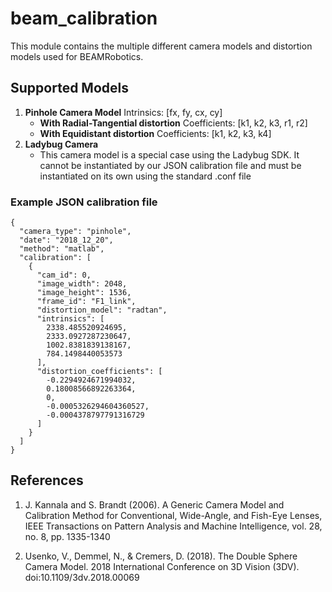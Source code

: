 # beam_calibration

This module contains the multiple different camera models and distortion models used for BEAMRobotics.

## Supported Models

1. **Pinhole Camera Model** Intrinsics: [fx, fy, cx, cy]
    * **With Radial-Tangential distortion** Coefficients: [k1, k2, k3, r1, r2]
    * **With Equidistant distortion** Coefficients: [k1, k2, k3, k4]
2. **Ladybug Camera**
    * This camera model is a special case using the Ladybug SDK. It cannot be instantiated by our JSON calibration file and must be instantiated on its own using the standard .conf file

### Example JSON calibration file

```
{
  "camera_type": "pinhole",
  "date": "2018_12_20",
  "method": "matlab",
  "calibration": [
    {
      "cam_id": 0,
      "image_width": 2048,
      "image_height": 1536,
      "frame_id": "F1_link",
      "distortion_model": "radtan",
      "intrinsics": [
        2338.485520924695,
        2333.0927287230647,
        1002.8381839138167,
        784.1498440053573
      ],
      "distortion_coefficients": [
        -0.2294924671994032,
        0.18008566892263364,
        0,
        -0.0005326294604360527,
        -0.0004378797791316729
      ]
    }
  ]
}
```

## References

1. J. Kannala and S. Brandt (2006). A Generic Camera Model and Calibration Method for Conventional, Wide-Angle, and Fish-Eye Lenses, IEEE Transactions on Pattern Analysis and Machine Intelligence, vol. 28, no. 8, pp. 1335-1340

2. Usenko, V., Demmel, N., & Cremers, D. (2018). The Double Sphere Camera Model. 2018 International Conference on 3D Vision (3DV). doi:10.1109/3dv.2018.00069
